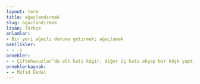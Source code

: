 ```yaml
---
layout: term
title: ağaçlandırmak
slug: agaclandirmak
lisan: Türkçe
anlamlar:
- Bir yeri ağaçlı duruma getirmek; ağaçlamak
ozellikler:
- - -i
ornekler:
- - Çiftehavuzlar’da alt katı kâgir, diğer üç katı ahşap bir köşk yaptırmış, denize kadar inen bahçesini çok güzel bir şekilde tanzim ettirerek ağaçlandırmış fakat sadece yazları burada oturmuştu.
orneklerkaynak:
- - Müfid Ekdal
---
```


